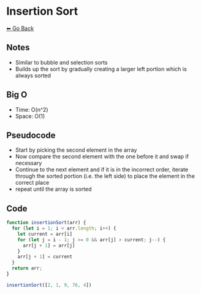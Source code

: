 # Insertion Sort
[⬅ Go Back](/sort.md)

## Notes
- Similar to bubble and selection sorts
- Builds up the sort by gradually creating a larger left portion which is always sorted

## Big O
- Time: O(n^2)
- Space: O(1)

## Pseudocode
- Start by picking the second element in the array
- Now compare the second element with the one before it and swap if necessary
- Continue to the next element and if it is in the incorrect order, iterate through the sorted portion (i.e. the left side) to place the element in the correct place
- repeat until the array is sorted

## Code
```js
function insertionSort(arr) {
  for (let i = 1; i < arr.length; i++) {
    let current = arr[i]
    for (let j = i - 1; j >= 0 && arr[j] > current; j--) {
      arr[j + 1] = arr[j]
    }
    arr[j + 1] = current
  }
  return arr;
}

insertionSort([2, 1, 9, 76, 4])
```